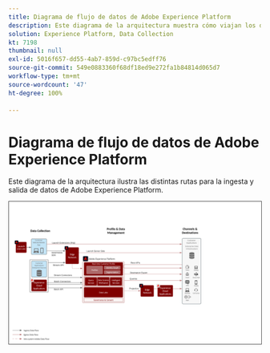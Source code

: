 ```yaml
---
title: Diagrama de flujo de datos de Adobe Experience Platform
description: Este diagrama de la arquitectura muestra cómo viajan los datos por Adobe Experience Platform.
solution: Experience Platform, Data Collection
kt: 7198
thumbnail: null
exl-id: 5016f657-dd55-4ab7-859d-c97bc5edff76
source-git-commit: 549e0883360f68df18ed9e272fa1b84814d065d7
workflow-type: tm+mt
source-wordcount: '47'
ht-degree: 100%

---
```


# Diagrama de flujo de datos de Adobe Experience Platform

Este diagrama de la arquitectura ilustra las distintas rutas para la ingesta y salida de datos de Adobe Experience Platform.

<img src="assets/aep_data_flow.png" alt="Flujo de datos de Experience Platform" style="border:1px solid #4a4a4a" />
